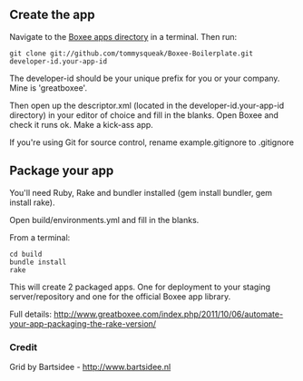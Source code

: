 ## Create the app

Navigate to the [Boxee apps directory](http://developer.boxee.tv/Applications#UserData.2FApps_Locations) in a terminal. Then run:

	git clone git://github.com/tommysqueak/Boxee-Boilerplate.git developer-id.your-app-id

The developer-id should be your unique prefix for you or your company. Mine is 'greatboxee'.

Then open up the descriptor.xml (located in the developer-id.your-app-id directory) in your editor of choice and fill in the blanks. Open Boxee and check it runs ok. Make a kick-ass app.

If you're using Git for source control, rename example.gitignore to .gitignore

## Package your app

You'll need Ruby, Rake and bundler installed (gem install bundler, gem install rake).

Open build/environments.yml and fill in the blanks.

From a terminal:
	
	cd build
	bundle install
	rake

This will create 2 packaged apps. One for deployment to your staging server/repository and one for the official Boxee app library.

Full details: http://www.greatboxee.com/index.php/2011/10/06/automate-your-app-packaging-the-rake-version/

### Credit
Grid by Bartsidee - http://www.bartsidee.nl